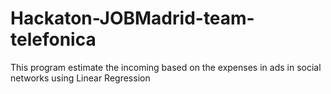 # Hackaton-JOBMadrid-team-telefonica
This program estimate the incoming based on the expenses in ads in social networks using Linear Regression
